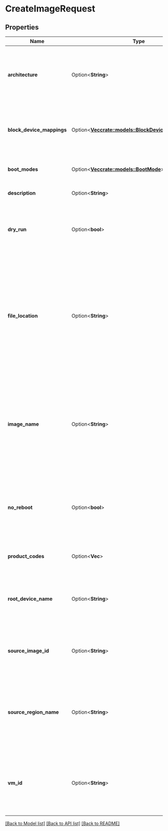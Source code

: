 # CreateImageRequest

## Properties

Name | Type | Description | Notes
------------ | ------------- | ------------- | -------------
**architecture** | Option<**String**> | **When registering from a snapshot:** The architecture of the OMI (`i386` or `x86_64`). | [optional]
**block_device_mappings** | Option<[**Vec<crate::models::BlockDeviceMappingImage>**](BlockDeviceMappingImage.md)> | **(required) When registering from a snapshot:** One or more block device mappings. | [optional]
**boot_modes** | Option<[**Vec<crate::models::BootMode>**](BootMode.md)> | The boot modes compatible with the OMI. | [optional]
**description** | Option<**String**> | A description for the new OMI. | [optional]
**dry_run** | Option<**bool**> | If true, checks whether you have the required permissions to perform the action. | [optional]
**file_location** | Option<**String**> | **(required) When registering from a bucket by using a manifest file:** The pre-signed URL of the manifest file for the OMI you want to register. For more information, see [Creating a Pre-signed URL](https://docs.outscale.com/en/userguide/Creating-a-Pre-Signed-URL.html). | [optional]
**image_name** | Option<**String**> | A unique name for the new OMI.<br /> Constraints: 3-128 alphanumeric characters, underscores (`_`), spaces (` `), parentheses (`()`), slashes (`/`), periods (`.`), or dashes (`-`). | [optional]
**no_reboot** | Option<**bool**> | **When creating from a VM:** If false, the VM shuts down before creating the OMI and then reboots. If true, the VM does not. | [optional]
**product_codes** | Option<**Vec<String>**> | The product codes associated with the OMI. | [optional]
**root_device_name** | Option<**String**> | **(required) When registering from a snapshot:** The name of the root device for the new OMI. | [optional]
**source_image_id** | Option<**String**> | **(required) When copying an OMI:** The ID of the OMI you want to copy. | [optional]
**source_region_name** | Option<**String**> | **(required) When copying an OMI:** The name of the source Region (always the same as the Region of your account). | [optional]
**vm_id** | Option<**String**> | **(required) When creating from a VM:** The ID of the VM from which you want to create the OMI. | [optional]

[[Back to Model list]](../README.md#documentation-for-models) [[Back to API list]](../README.md#documentation-for-api-endpoints) [[Back to README]](../README.md)


